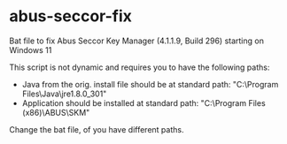 # abus-seccor-fix
Bat file to fix Abus Seccor Key Manager (4.1.1.9, Build 296) starting on Windows 11

This script is not dynamic and requires you to have the following paths:

- Java from the orig. install file should be at standard path: "C:\Program Files\Java\jre1.8.0_301"
- Application should be installed at standard path: "C:\Program Files (x86)\ABUS\SKM"

Change the bat file, of you have different paths.
